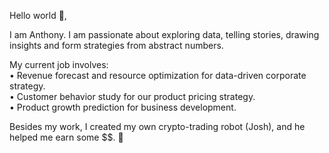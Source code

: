 Hello world 👋,

I am Anthony. I am passionate about exploring data, telling stories, drawing insights and form strategies from abstract numbers.

My current job involves:<br/> 
• Revenue forecast and resource optimization for data-driven corporate strategy.<br/> 
• Customer behavior study for our product pricing strategy.<br/> 
• Product growth prediction for business development.<br/>

Besides my work, I created my own crypto-trading robot (Josh), and he helped me earn some $$. 🤖


